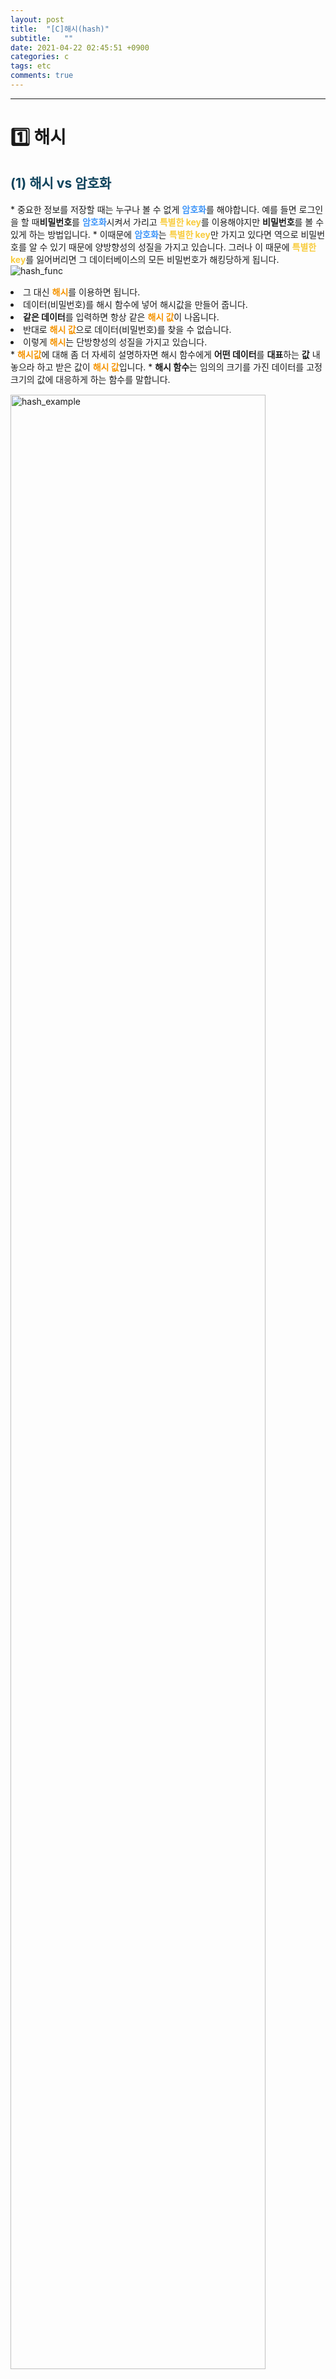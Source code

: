 ```yaml
---
layout: post
title:  "[C]해시(hash)"
subtitle:   ""
date: 2021-04-22 02:45:51 +0900
categories: c
tags: etc
comments: true 
---
```


* * *
<h1>1️⃣ 해시</h1>
<h2 style="color:#0e435c;">(1) 해시 vs 암호화</h2>
* 중요한 정보를 저장할 때는 누구나 볼 수 없게 <b style="color:#3d94f8;">암호화</b>를 해야합니다. 예를 들면 로그인을 할 때<b>비밀번호</b>를 <b style="color:#3d94f8;">암호화</b>시켜서 가리고 <b style="color:#f8cc3d;">특별한 key</b>를 이용해야지만 <b>비밀번호</b>를 볼 수 있게 하는 방법입니다.
* 이때문에 <b style="color:#3d94f8;">암호화</b>는 <b style="color:#f8cc3d;">특별한 key</b>만 가지고 있다면 역으로 비밀번호를 알 수 있기 때문에 <rd>양방향성</rd>의 성질을 가지고 있습니다. 그러나 이 때문에 <b style="color:#f8cc3d;">특별한 key</b>를 잃어버리면 그 데이터베이스의 <rd>모든 비밀번호</rd>가 해킹당하게 됩니다.
<div class="explain-cover">
    <div class="explain-left"><img src="https://kirkim.github.io/assets/img/c/hash6.png" alt="hash_func"></div>
    <div class="explain-right" style="padding-top:3%">
        <li>그 대신 <b style="color:#f59402;">해시</b>를 이용하면 됩니다.</li>
        <li>데이터(비밀번호)를 <rd>해시 함수</rd>에 넣어 해시값을 만들어 줍니다.</li>
        <li><b><rd>같은 데이터</rd></b>를 입력하면 항상 같은 <b style="color:#f59402;">해시 값</b>이 나옵니다.</li>
        <li>반대로 <b style="color:#f59402;">해시 값</b>으로 <rd>데이터(비밀번호)</rd>를 찾을 수 없습니다.</li>
        <li>이렇게 <b style="color:#f59402;">해시</b>는 <rd>단방향성</rd>의 성질을 가지고 있습니다.</li>
    </div>
</div>
* <b style="color:#f59402;">해시값</b>에 대해 좀 더 자세히 설명하자면 <rd>해시 함수</rd>에게 <b>어떤 데이터</b>를 <b>대표</b>하는 <b>값</b> 내놓으라 하고 받은 값이 <b style="color:#f59402;">해시 값</b>입니다.
* <b><rd>해시 함수</rd></b>는 <rd>임의의 크기</rd>를 가진 데이터를 <rd>고정 크기</rd>의 값에 대응하게 하는 함수를 말합니다.
<img src="https://kirkim.github.io/assets/img/c/hash3.png" alt="hash_example" width="90%" style="margin-top:3%">
<h2 style="color:#0e435c;">(2) 해시의 취약점(rainbowtable, salt)</h2>

* 하지만 <b style="color:#3d94f8;">rainbowtable</b>라는 <b>특정 해쉬함수</b>에 대해 <rd>데이터</rd>와 그에 대응하는 <b style="color:#f59402;">해쉬값</b>을 <b>연결한 테이블</b>이 생기게 되었고 이로인해 <b style="color:#f59402;">해쉬값</b>을 이용하여 <rd>데이터</rd>를 해킹할 수 있게 됩니다.
* 이런것을 막기위해 생긴 것이 <b style="color:#3d94f8;">salt</b>인데 입력값으로 <rd>데이터</rd>를 넣어줄 때 그 <rd>데이터</rd>값에 특별한 <rd>salt</rd>값을 붙여서 <b>해쉬함수</b>에 넣어주는 원리입니다.
* 이러한 <b style="color:#3d94f8;">salt</b>를 이용한다면 <b>단순한 비밀번호(데이터)</b>일지라도 <b style="color:#f59402;">해쉬값</b>으로 <rd>역추적</rd>하기는 쉽지 않게될 것입니다.
* <b style="color:#3d94f8; font-size:90%">참고하면 좋을 영상</b> <a href="https://www.youtube.com/watch?v=67UwxR3ts2E" target="blank">&gt;&gt;&gt;&gt;&gt;노마드 코더 - 해시함수 5분설명</a>
<br /><br />

* * *
<h1>2️⃣ 해시 테이블</h1>
<h2 style="color:#0e435c;">(1) 해시 테이블 특징</h2>

* <b><rd>해시 테이블</rd></b>이란 해시함수를 사용하여 생성한 해시값을 <b>색인(index)</b>로 삼아 <b>키(key)</b>와 <b>데이터(value)</b>를 저장하는 <b>자료구조</b>를 말합니다.
* 기본연산으로는 <b>탐색(search), 삽입(insert), 삭제(delete)</b>가 있습니다.
* 주로 효율적인 검색에 활용되기 때문에 <b>리소스</b>보다 <b>속도</b>를 추구합니다.
* <b>값</b>을 저장하는 방법은 여러가지가 있지만 <rd>해시 테이블</rd>의 평균 <rd>시간 복잡도</rd>는 <b>검색, 삽입, 삭제</b>에서 <rd>O(1)</rd>로 가장 빠른 편입니다.
* 단순히 <b>배열</b>을 이용하여 값이 있으면 <b>1</b>, 없으면 <b>0</b>을 저장하는 방법은 <rd>숫자가 커질경우</rd> 메모리적으로 <rd>비효율</rd>적이고 <rd>보안에도 취약</rd>합니다.
<img src="https://kirkim.github.io/assets/img/c/hash2.png" alt="array_sample" width="90%" style="margin-top:3%">

* 해쉬테이블의 종류는 여러가지이지만 가장 간단한 방법으로 `색인 = 입력값 % 10`과 같이 **입력값**을 **색인(index)**으로 만듬으로써 일정범위의 크기로 만들 수 있습니다.
* 하지만 이러한 방법의 경우 <rd>중복</rd>의 경우가 있는데 다음과 같은 방법으로 줄일 수 있습니다.
    * <b><rd>체이닝(Chaining)</rd></b>: 색인(index)가 같은 것끼리 체인으로 연결시키는 방법 (연결리스트 이용)
* 그러나 <b>체이닝(Chaining)</b>방식 또한 <b>특정 색인(index)</b>만 사용되어 이미 확복해둔 <b>리소스</b>의 손실이 일어나게되어 좀 더효율적인 방법을 찾게 됩니다.
    * <b><rd>선형 탐색(Linear Probing)</rd></b>: 중복될 경우 다음 빈칸에 데이터를 저장하는 방식
* <b>선형 탐색(Linear Probing)</b>방식은 이미 확보해둔 <b>Bucket</b>을 먼저 소모시켜 <b>리소스</b>적으로 효율을 높일 수 있습니다.
* <b style="color:#3d94f8; font-size:90%">참고하면 좋을 영상</b> <a href="https://www.youtube.com/watch?v=xls6jEZNA7Y" target="blank">&gt;&gt;&gt;&gt;&gt;코딩하는거니 - 해시테이블</a>
*  <b style="color:#3d94f8; font-size:90%">그밖의 충돌방지방법에 대해 알고싶다면</b> <a href="https://baeharam.github.io/posts/data-structure/hash-table/" target="blank">&gt;&gt;&gt;&gt;&gt;배하람블로그-해시 테이블</a>

<h2 style="color:#0e435c;">(2) 연결 리스트를 사용한 해시 테이블(chaining)</h2>

* <b><rd>연결 리스트</rd></b>를 사용하여 **해시 테이블**을 만들면 <rd>색인이 중복</rd>되더라도 각 색인에 해당하는 값이 추가될 때마다 <rd>노드</rd>를 추가해주면 됩니다.
* 자세한 내용은 다음 포스트에서 정리하도록 하겠습니다.<br />
<a href="https://kirkim.github.io/c/2021/04/22/hash2.html" target="blank"> &gt;&gt;&gt;&gt;&gt;연결리스트로 해시테이블 만들기</a>